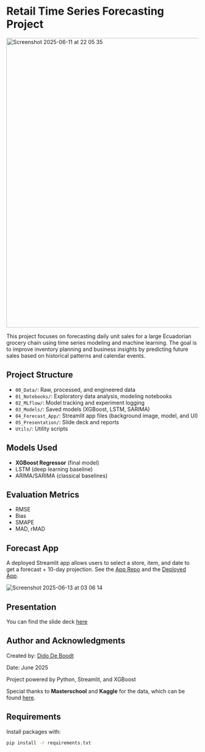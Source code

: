 # Retail Time Series Forecasting Project

<img width="758" alt="Screenshot 2025-06-11 at 22 05 35" src="https://github.com/user-attachments/assets/ce9dcdfa-9cfd-4442-990e-b116bc795cd2" />


This project focuses on forecasting daily unit sales for a large Ecuadorian grocery chain using time series modeling and machine learning. The goal is to improve inventory planning and business insights by predicting future sales based on historical patterns and calendar events.

## Project Structure

- `00_Data/`: Raw, processed, and engineered data
- `01_Notebooks/`: Exploratory data analysis, modeling notebooks
- `02_MLflow/`: Model tracking and experiment logging
- `03_Models/`: Saved models (XGBoost, LSTM, SARIMA)
- `04_Forecast_App/`: Streamlit app files (background image, model, and UI)
- `05_Presentation/`: Slide deck and reports
- `Utils/`: Utility scripts

## Models Used

- **XGBoost Regressor** (final model)
- LSTM (deep learning baseline)
- ARIMA/SARIMA (classical baselines)

## Evaluation Metrics

- RMSE  
- Bias  
- SMAPE  
- MAD, rMAD

## Forecast App

A deployed Streamlit app allows users to select a store, item, and date to get a forecast + 10-day projection. See the [App Repo](https://github.com/Dido-D-B/RetailForecasting_App) and the [Deployed App](https://retailforecastingapp-nwuukzuxmjkoqed66zcxcu.streamlit.app/).

![Screenshot 2025-06-13 at 03 06 14](https://github.com/user-attachments/assets/f4955f3c-60c3-46a6-963e-aa27d834c8bc)

## Presentation

You can find the slide deck [here](https://docs.google.com/presentation/d/1_6X_8SS0RpAmwbGZBB6WTW7p0CXxH4zm5st-aIMQjsU/edit?usp=sharing)

## Author and Acknowledgments

Created by: [Dido De Boodt](https://www.linkedin.com/in/dido-de-boodt/)

Date: June 2025

Project powered by Python, Streamlit, and XGBoost

Special thanks to **Masterschool** and **Kaggle** for the data, which can be found [here](https://www.kaggle.com/competitions/favorita-grocery-sales-forecasting). 

## Requirements

Install packages with:

```bash
pip install -r requirements.txt

